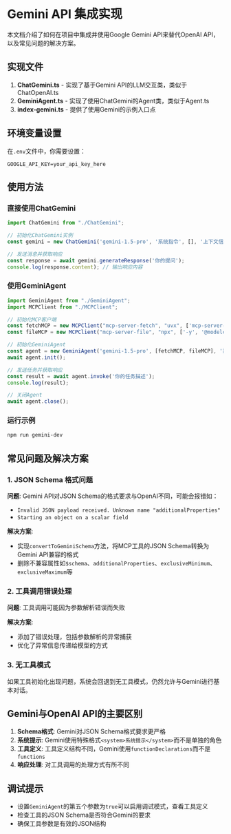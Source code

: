 # Gemini API 集成实现

本文档介绍了如何在项目中集成并使用Google Gemini API来替代OpenAI API，以及常见问题的解决方案。

## 实现文件

1. **ChatGemini.ts** - 实现了基于Gemini API的LLM交互类，类似于ChatOpenAI.ts
2. **GeminiAgent.ts** - 实现了使用ChatGemini的Agent类，类似于Agent.ts
3. **index-gemini.ts** - 提供了使用Gemini的示例入口点

## 环境变量设置

在`.env`文件中，你需要设置：

```
GOOGLE_API_KEY=your_api_key_here
```

## 使用方法

### 直接使用ChatGemini

```typescript
import ChatGemini from "./ChatGemini";

// 初始化ChatGemini实例
const gemini = new ChatGemini('gemini-1.5-pro', '系统指令', [], '上下文信息');

// 发送消息并获取响应
const response = await gemini.generateResponse('你的提问');
console.log(response.content); // 输出响应内容
```

### 使用GeminiAgent

```typescript
import GeminiAgent from "./GeminiAgent";
import MCPClient from "./MCPClient";

// 初始化MCP客户端
const fetchMCP = new MCPClient("mcp-server-fetch", "uvx", ['mcp-server-fetch']);
const fileMCP = new MCPClient("mcp-server-file", "npx", ['-y', '@modelcontextprotocol/server-filesystem', outputPath]);

// 初始化GeminiAgent
const agent = new GeminiAgent('gemini-1.5-pro', [fetchMCP, fileMCP], '系统指令', '上下文信息', true);
await agent.init();

// 发送任务并获取响应
const result = await agent.invoke('你的任务描述');
console.log(result);

// 关闭Agent
await agent.close();
```

### 运行示例

```bash
npm run gemini-dev
```

## 常见问题及解决方案

### 1. JSON Schema 格式问题

**问题**: Gemini API对JSON Schema的格式要求与OpenAI不同，可能会报错如：
- `Invalid JSON payload received. Unknown name "additionalProperties"`
- `Starting an object on a scalar field`

**解决方案**: 
- 实现`convertToGeminiSchema`方法，将MCP工具的JSON Schema转换为Gemini API兼容的格式
- 删除不兼容属性如`$schema`、`additionalProperties`、`exclusiveMinimum`、`exclusiveMaximum`等

### 2. 工具调用错误处理

**问题**: 工具调用可能因为参数解析错误而失败

**解决方案**:
- 添加了错误处理，包括参数解析的异常捕获
- 优化了异常信息传递给模型的方式

### 3. 无工具模式

如果工具初始化出现问题，系统会回退到无工具模式，仍然允许与Gemini进行基本对话。

## Gemini与OpenAI API的主要区别

1. **Schema格式**: Gemini对JSON Schema格式要求更严格
2. **系统提示**: Gemini使用特殊格式`<system>系统提示</system>`而不是单独的角色
3. **工具定义**: 工具定义结构不同，Gemini使用`functionDeclarations`而不是`functions`
4. **响应处理**: 对工具调用的处理方式有所不同

## 调试提示

- 设置`GeminiAgent`的第五个参数为`true`可以启用调试模式，查看工具定义
- 检查工具的JSON Schema是否符合Gemini的要求
- 确保工具参数是有效的JSON结构 